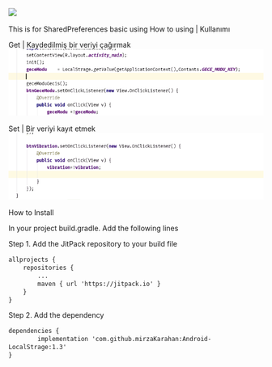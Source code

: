 [![](https://jitpack.io/v/mirzaKarahan/Android-LocalStrage.svg)](https://jitpack.io/#mirzaKarahan/Android-LocalStrage)

This is for SharedPreferences basic using
How to using | Kullanımı

Get | Kaydedilmiş bir veriyi çağırmak
![Example1](gif/LocalStroge_get.gif)

Set | Bir veriyi kayıt etmek
![Example1](gif/LocalStroge_set.gif)


How to Install

In your project build.gradle. Add the following lines

Step 1. Add the JitPack repository to your build file


	allprojects {
		repositories {
			...
			maven { url 'https://jitpack.io' }
		}
	}
Step 2. Add the dependency

	dependencies {
	        implementation 'com.github.mirzaKarahan:Android-LocalStrage:1.3'
	}
